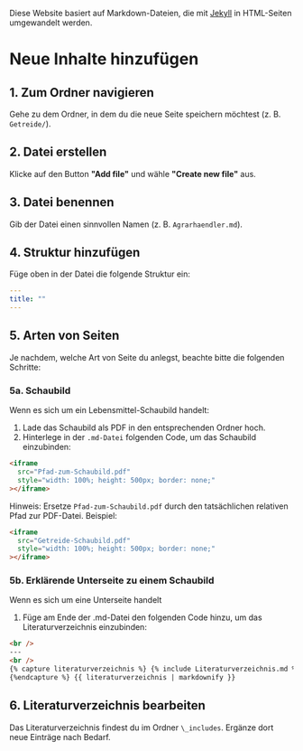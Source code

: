 Diese Website basiert auf Markdown-Dateien, die mit [Jekyll](https://jekyllrb.com/) in HTML-Seiten umgewandelt werden.

# **Neue Inhalte hinzufügen**

## 1. Zum Ordner navigieren

Gehe zu dem Ordner, in dem du die neue Seite speichern möchtest (z. B. `Getreide/`).

## 2. Datei erstellen

Klicke auf den Button **"Add file"** und wähle **"Create new file"** aus.

## 3. Datei benennen

Gib der Datei einen sinnvollen Namen (z. B. `Agrarhaendler.md`).

## 4. Struktur hinzufügen

Füge oben in der Datei die folgende Struktur ein:

```yaml
---
title: ""
---
```

## 5. Arten von Seiten

Je nachdem, welche Art von Seite du anlegst, beachte bitte die folgenden Schritte:

### 5a. Schaubild

Wenn es sich um ein Lebensmittel-Schaubild handelt:

1. Lade das Schaubild als PDF in den entsprechenden Ordner hoch.
2. Hinterlege in der `.md-Datei` folgenden Code, um das Schaubild einzubinden:

```html
<iframe
  src="Pfad-zum-Schaubild.pdf"
  style="width: 100%; height: 500px; border: none;"
></iframe>
```

Hinweis: Ersetze `Pfad-zum-Schaubild.pdf` durch den tatsächlichen relativen Pfad zur PDF-Datei. Beispiel:

```html
<iframe
  src="Getreide-Schaubild.pdf"
  style="width: 100%; height: 500px; border: none;"
></iframe>
```

### 5b. Erklärende Unterseite zu einem Schaubild

Wenn es sich um eine Unterseite handelt

1. Füge am Ende der .md-Datei den folgenden Code hinzu, um das Literaturverzeichnis einzubinden:

```html
<br />
---
<br />
{% capture literaturverzeichnis %} {% include Literaturverzeichnis.md %}
{%endcapture %} {{ literaturverzeichnis | markdownify }}
```

## 6. Literaturverzeichnis bearbeiten

Das Literaturverzeichnis findest du im Ordner `\_includes`. Ergänze dort neue Einträge nach Bedarf.
